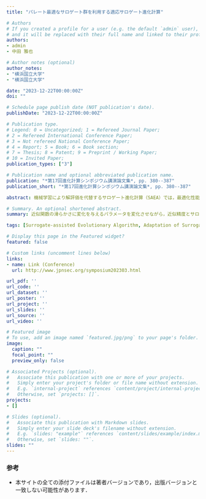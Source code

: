 ```yaml
---
title: "パレート最適なサロゲート群を利用する適応サロゲート進化計算"

# Authors
# If you created a profile for a user (e.g. the default `admin` user), write the username (folder name) here 
# and it will be replaced with their full name and linked to their profile.
authors:
- admin
- 中田 雅也

# Author notes (optional)
author_notes:
- "横浜国立大学"
- "横浜国立大学"

date: "2023-12-22T00:00:00Z"
doi: ""

# Schedule page publish date (NOT publication's date).
publishDate: "2023-12-22T00:00:00Z"

# Publication type.
# Legend: 0 = Uncategorized; 1 = Refereed Journal Paper;
# 2 = Refereed International Conference Paper;
# 3 = Not refereed National Conference Paper;
# 4 = Report; 5 = Book; 6 = Book section;
# 7 = Thesis; 8 = Patent; 9 = Preprint / Working Paper;
# 10 = Invited Paper;
publication_types: ["3"]

# Publication name and optional abbreviated publication name.
publication: "*第17回進化計算シンポジウム講演論文集*, pp. 380--387"
publication_short: "*第17回進化計算シンポジウム講演論文集*, pp. 380--387"

abstract: 機械学習により解評価を代替するサロゲート進化計算（SAEA）では，最適化性能はサロゲートの性能に依存するため，これを適切に選択することが重要である．近年では，一回の最適化プロセス中にオンラインにサロゲートを選択する適応SAEAが盛んに研究されている。既存の適応SAEAでは，目的関数値に対する推定誤差などの近似精度指標でサロゲートを選択することがほとんどである。しかしながら，目的関数を忠実に再現することのみが重視された結果，多数の局所解を持つサロゲートが構築され，探索を不要に困難にしている可能性がある．そこで本研究では，近似関数の滑らかさに変化を与えるパラメータを変化させながら，近似精度とサロゲートの複雑性の両方を考慮したサロゲートの選択法を提案する．具体的には，提案法では，近似精度とサロゲートの複雑性を2目的最適化問題とみなし，多目的進化計算でパレート最適なサロゲート群を得る．次に，近似精度の高いサロゲートと，滑らかに近似して問題を易化したサロゲートの両方を活用して，解評価する解を選別する．実験では，CEC2013ベンチマークセットで提案手法が最先端のSAEAよりも優れた性能を導出することを示す．

# Summary. An optional shortened abstract.
summary: 近似関数の滑らかさに変化を与えるパラメータを変化させながら，近似精度とサロゲートの複雑性の両方を考慮したサロゲートの選択法を提案する．

tags: [Surrogate-assisted Evolutionary Algorithm, Adaptation of Surrogate, Radial Basis Function Network, Pareto-optimal Surrogates Set, NSGA-II, Differential Evolution]

# Display this page in the Featured widget?
featured: false

# Custom links (uncomment lines below)
links:
- name: Link (Conference)
  url: http://www.jpnsec.org/symposium202303.html

url_pdf: ''
url_code: ''
url_dataset: ''
url_poster: ''
url_project: ''
url_slides: ''
url_source: ''
url_video: ''

# Featured image
# To use, add an image named `featured.jpg/png` to your page's folder. 
image:
  caption: ""
  focal_point: ""
  preview_only: false

# Associated Projects (optional).
#   Associate this publication with one or more of your projects.
#   Simply enter your project's folder or file name without extension.
#   E.g. `internal-project` references `content/project/internal-project/index.md`.
#   Otherwise, set `projects: []`.
projects:
- []

# Slides (optional).
#   Associate this publication with Markdown slides.
#   Simply enter your slide deck's filename without extension.
#   E.g. `slides: "example"` references `content/slides/example/index.md`.
#   Otherwise, set `slides: ""`.
slides: ""
---
```



### 参考

- 本サイトの全ての添付ファイルは著者バージョンであり，出版バージョンと一致しない可能性があります．
